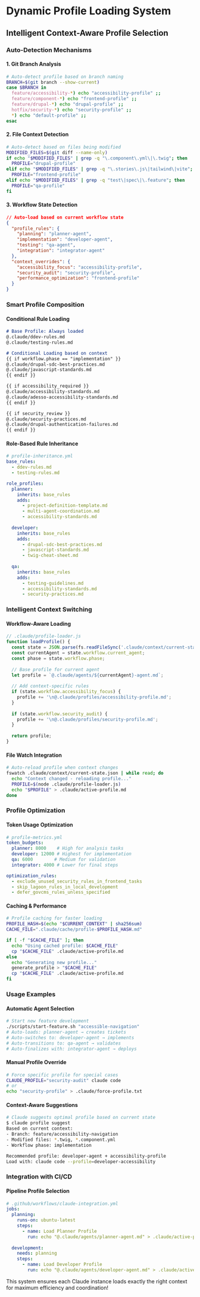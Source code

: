 # Dynamic Profile Loading System

## Intelligent Context-Aware Profile Selection

### Auto-Detection Mechanisms

#### 1. Git Branch Analysis
```bash
# Auto-detect profile based on branch naming
BRANCH=$(git branch --show-current)
case $BRANCH in
  feature/accessibility-*) echo "accessibility-profile" ;;
  feature/component-*) echo "frontend-profile" ;;
  feature/drupal-*) echo "drupal-profile" ;;
  hotfix/security-*) echo "security-profile" ;;
  *) echo "default-profile" ;;
esac
```

#### 2. File Context Detection
```bash
# Auto-detect based on files being modified
MODIFIED_FILES=$(git diff --name-only)
if echo "$MODIFIED_FILES" | grep -q "\.component\.yml\|\.twig"; then
  PROFILE="drupal-profile"
elif echo "$MODIFIED_FILES" | grep -q "\.stories\.js\|tailwind\|vite"; then
  PROFILE="frontend-profile"
elif echo "$MODIFIED_FILES" | grep -q "test\|spec\|\.feature"; then
  PROFILE="qa-profile"
fi
```

#### 3. Workflow State Detection
```json
// Auto-load based on current workflow state
{
  "profile_rules": {
    "planning": "planner-agent",
    "implementation": "developer-agent", 
    "testing": "qa-agent",
    "integration": "integrator-agent"
  },
  "context_overrides": {
    "accessibility_focus": "accessibility-profile",
    "security_audit": "security-profile",
    "performance_optimization": "frontend-profile"
  }
}
```

### Smart Profile Composition

#### Conditional Rule Loading
```markdown
# Base Profile: Always loaded
@.claude/ddev-rules.md
@.claude/testing-rules.md

# Conditional Loading based on context
{{ if workflow.phase == "implementation" }}
@.claude/drupal-sdc-best-practices.md
@.claude/javascript-standards.md
{{ endif }}

{{ if accessibility_required }}
@.claude/accessibility-standards.md
@.claude/adesso-accessibility-standards.md
{{ endif }}

{{ if security_review }}
@.claude/security-practices.md
@.claude/drupal-authentication-failures.md
{{ endif }}
```

#### Role-Based Rule Inheritance
```yaml
# profile-inheritance.yml
base_rules:
  - ddev-rules.md
  - testing-rules.md

role_profiles:
  planner:
    inherits: base_rules
    adds:
      - project-definition-template.md
      - multi-agent-coordination.md
      - accessibility-standards.md
  
  developer:
    inherits: base_rules  
    adds:
      - drupal-sdc-best-practices.md
      - javascript-standards.md
      - twig-cheat-sheet.md
    
  qa:
    inherits: base_rules
    adds:
      - testing-guidelines.md
      - accessibility-standards.md
      - security-practices.md
```

### Intelligent Context Switching

#### Workflow-Aware Loading
```javascript
// .claude/profile-loader.js
function loadProfile() {
  const state = JSON.parse(fs.readFileSync('.claude/context/current-state.json'));
  const currentAgent = state.workflow.current_agent;
  const phase = state.workflow.phase;
  
  // Base profile for current agent
  let profile = `@.claude/agents/${currentAgent}-agent.md`;
  
  // Add context-specific rules
  if (state.workflow.accessibility_focus) {
    profile += '\n@.claude/profiles/accessibility-profile.md';
  }
  
  if (state.workflow.security_audit) {
    profile += '\n@.claude/profiles/security-profile.md';
  }
  
  return profile;
}
```

#### File Watch Integration
```bash
# Auto-reload profile when context changes
fswatch .claude/context/current-state.json | while read; do
  echo "Context changed - reloading profile..."
  PROFILE=$(node .claude/profile-loader.js)
  echo "$PROFILE" > .claude/active-profile.md
done
```

### Profile Optimization

#### Token Usage Optimization
```yaml
# profile-metrics.yml
token_budgets:
  planner: 8000    # High for analysis tasks
  developer: 12000 # Highest for implementation
  qa: 6000        # Medium for validation
  integrator: 4000 # Lower for final steps

optimization_rules:
  - exclude_unused_security_rules_in_frontend_tasks
  - skip_lagoon_rules_in_local_development
  - defer_govcms_rules_unless_specified
```

#### Caching & Performance
```bash
# Profile caching for faster loading
PROFILE_HASH=$(echo "$CURRENT_CONTEXT" | sha256sum)
CACHE_FILE=".claude/cache/profile-$PROFILE_HASH.md"

if [ -f "$CACHE_FILE" ]; then
  echo "Using cached profile: $CACHE_FILE"
  cp "$CACHE_FILE" .claude/active-profile.md
else
  echo "Generating new profile..."
  generate_profile > "$CACHE_FILE"
  cp "$CACHE_FILE" .claude/active-profile.md
fi
```

### Usage Examples

#### Automatic Agent Selection
```bash
# Start new feature development
./scripts/start-feature.sh "accessible-navigation"
# Auto-loads: planner-agent → creates tickets
# Auto-switches to: developer-agent → implements
# Auto-transitions to: qa-agent → validates
# Auto-finalizes with: integrator-agent → deploys
```

#### Manual Profile Override
```bash
# Force specific profile for special cases
CLAUDE_PROFILE="security-audit" claude code
# or
echo "security-profile" > .claude/force-profile.txt
```

#### Context-Aware Suggestions
```bash
# Claude suggests optimal profile based on current state
$ claude profile suggest
Based on current context:
- Branch: feature/accessibility-navigation  
- Modified files: *.twig, *.component.yml
- Workflow phase: implementation

Recommended profile: developer-agent + accessibility-profile
Load with: claude code --profile=developer-accessibility
```

### Integration with CI/CD

#### Pipeline Profile Selection
```yaml
# .github/workflows/claude-integration.yml
jobs:
  planning:
    runs-on: ubuntu-latest
    steps:
      - name: Load Planner Profile
        run: echo "@.claude/agents/planner-agent.md" > .claude/active-profile.md
      
  development:
    needs: planning
    steps:
      - name: Load Developer Profile  
        run: echo "@.claude/agents/developer-agent.md" > .claude/active-profile.md
```

This system ensures each Claude instance loads exactly the right context for maximum efficiency and coordination!